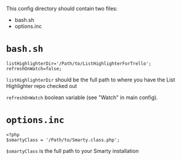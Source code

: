This config directory should contain two files:

- bash.sh
- options.inc

# `bash.sh`

	listHighlighterDir='/Path/to/ListHighlighterForTrello';
	refreshOnWatch=false;

`listHighlighterDir` should be the full path to where you have the List Highlighter repo checked out

`refreshOnWatch` boolean variable (see "Watch" in main config).

# `options.inc`

	<?php
	$smartyClass = '/Path/to/Smarty.class.php';

`$smartyClass` is the full path to your Smarty installation
